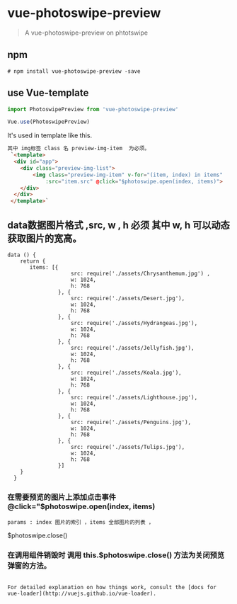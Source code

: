# vue-photoswipe-preview

> A vue-photoswipe-preview on phtotswipe

## npm

``` 
# npm install vue-photoswipe-preview -save
```
## use Vue-template 
```javascript
import PhotoswipePreview from 'vue-photoswipe-preview'

Vue.use(PhotoswipePreview)
```
It's used in template like this.
``` HTML
其中 img标签 class 名 preview-img-item  为必须。
 `<template>
  <div id="app">
    <div class="preview-img-list">
        <img class="preview-img-item" v-for="(item, index) in items"
            :src="item.src" @click="$photoswipe.open(index, items)">
    </div>
  </div>
 </template>`
```
##  data数据图片格式 ,src, w , h 必须 其中 w, h 可以动态获取图片的宽高。   
```
data () {   
    return {  
       items: [{  
                    src: require('./assets/Chrysanthemum.jpg') ,  
                    w: 1024,  
                    h: 768  
                }, {  
                    src: require('./assets/Desert.jpg'),  
                    w: 1024,  
                    h: 768  
                }, {  
                    src: require('./assets/Hydrangeas.jpg'),  
                    w: 1024,  
                    h: 768  
                }, {  
                    src: require('./assets/Jellyfish.jpg'),  
                    w: 1024,  
                    h: 768  
                }, {  
                    src: require('./assets/Koala.jpg'),  
                    w: 1024,  
                    h: 768  
                }, {
                    src: require('./assets/Lighthouse.jpg'),  
                    w: 1024,  
                    h: 768  
                }, {
                    src: require('./assets/Penguins.jpg'),  
                    w: 1024,  
                    h: 768  
                }, {
                    src: require('./assets/Tulips.jpg'),  
                    w: 1024,  
                    h: 768 
                }]
    }
  }
``` 
### 在需要预览的图片上添加点击事件 @click="$photoswipe.open(index, items)
```
params : index 图片的索引 ，items 全部图片的列表 ，   
```
$photoswipe.close()  
### 在调用组件销毁时 调用  this.$photoswipe.close()   方法为关闭预览弹窗的方法。  
```

For detailed explanation on how things work, consult the [docs for vue-loader](http://vuejs.github.io/vue-loader).
